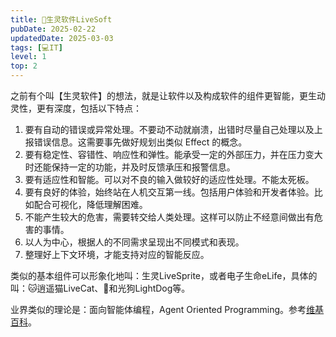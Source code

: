 ```yaml
---
title: 💚生灵软件LiveSoft
pubDate: 2025-02-22
updatedDate: 2025-03-03
tags: [💻IT]
level: 1
top: 2
---
```


之前有个叫【生灵软件】的想法，就是让软件以及构成软件的组件更智能，更生动灵性，更有深度，包括以下特点：

1. 要有自动的错误或异常处理。不要动不动就崩溃，出错时尽量自己处理以及上报错误信息。这需要事先做好规划出类似 Effect 的概念。
2. 要有稳定性、容错性、响应性和弹性。能承受一定的外部压力，并在压力变大时还能保持一定的功能，并及时反馈承压和报警信息。
3. 要有适应性和智能。可以对不良的输入做较好的适应性处理。不能太死板。
4. 要有良好的体验，始终站在人机交互第一线。包括用户体验和开发者体验。比如配合可视化，降低理解困难。
5. 不能产生较大的危害，需要转交给人类处理。这样可以防止不经意间做出有危害的事情。
6. 以人为中心，根据人的不同需求呈现出不同模式和表现。
7. 整理好上下文环境，才能支持对应的智能反应。

类似的基本组件可以形象化地叫：生灵LiveSprite，或者电子生命eLife，具体的叫：🐱逍遥猫LiveCat、🐶和光狗LightDog等。

业界类似的理论是：面向智能体编程，Agent Oriented Programming。参考[维基百科](https://en.wikipedia.org/wiki/Agent-oriented_programming)。
